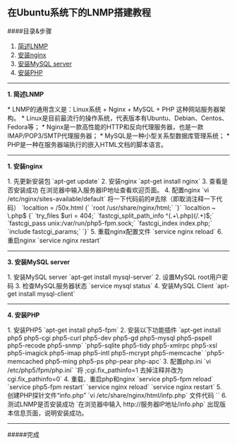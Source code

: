 ## 在Ubuntu系统下的LNMP搭建教程   
####目录&步骤
1. [简述LNMP](#1)
2. [安装nginx](#2)
3. [安装MySQL server](#3)
4. [安装PHP](#4)

---
<p id = "1"><b>1. 简述LNMP</b></p>
* LNMP的通用含义是：Linux系统 + Nginx + MySQL + PHP 这种网站服务器架构。     
* Linux是目前最流行的操作系统，代表版本有Ubuntu、Debian、Centos、Fedora等；   
* Nginx是一款高性能的HTTP和反向代理服务器，也是一款IMAP/POP3/SMTP代理服务器；   
* MySQL是一种小型关系型数据库管理系统；   
* PHP是一种在服务器端执行的嵌入HTML文档的脚本语言。

---
<p id = "2"><b>1. 安装nginx</b></p>
1. 先更新安装包   
`apt-get update`
2. 安装nginx   
`apt-get install nginx`
3. 查看是否安装成功   
在浏览器中输入服务器IP地址查看欢迎页面。  
4. 配置nginx  
`vi /etc/nginx/sites-available/default`   
将一下代码前的#去除（即取消注释一下代码）  
`localtion = /50x.html {`  
      `root /usr/share/nginx/html;`     
`}`     
`localtion ~ \.php$ {`   
      `try_files $uri = 404;`   
      `fastcgi_split_path_info ^(.+\.php)(/.+)$;`   
      `fastcgi_pass unix:/var/run/php5-fpm.sock;`   
      `fastcgi_index index.php;`    
      `include fastcgi_params;`      
`}`     
5. 重载nginx配置文件   
`service nginx reload`   
6. 重启nginx   
`service nginx restart` 

---
<p id = "3"><b>3. 安装MySQL server</b></p>
1. 安装MySQL server  
`apt-get install mysql-server`  
2. 设置MySQL root用户密码  
3. 检查MySQL服务器状态  
`service mysql status`  
4. 安装MySQL Client    
`apt-get install mysql-client` 

---
<p id = "4"><b>4. 安装PHP</b></p>  
1. 安装PHP5    
`apt-get install php5-fpm` 
2. 安装以下功能插件    
`apt-get install php5 php5-cgi php5-curl php5-dev php5-gd php5-mysql php5-pspell php5-recode php5-snmp`  
`php5-sqlite php5-tidy php5-xmlrpc php5-xsl php5-imagick php5-imap php5-intl php5-mcrypt php5-memcache`  
`php5-memcached php5-ming php5-ps php-pear php-apc`    
3. 配置php.ini  
`vi /etc/php5/fpm/php.ini`    
`将 ;cgi.fix_pathinfo=1 去掉注释并改为 cgi.fix_pathinfo=0`    
4. 重载、重启php和nginx  
 `service php5-fpm reload`  
 `service php5-fpm restart`  
 `service nginx reload`  
 `service nginx restart`  
5. 创建PHP探针文件“info.php”    
`vi /etc/share/nginx/html/infp.php`    
文件代码  
`<?php`  
   ` phpinfp();`   
`?>`   
6. 测试LNMP是否安装成功  
`在浏览器中输入 http://服务器IP地址/info.php`  
出现版本信息页面，说明安装成功。

---
#####完成


